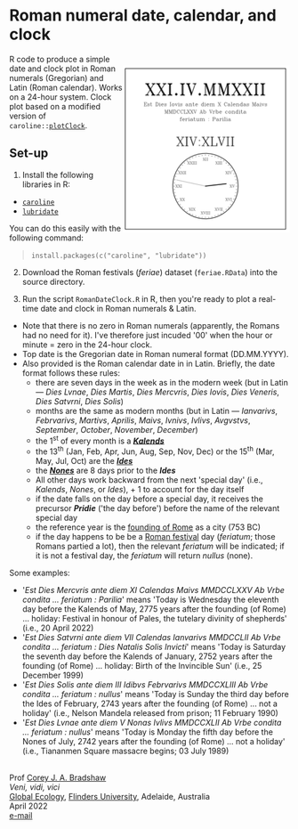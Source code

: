 # Roman numeral date, calendar, and clock

<img align="right" src="www/RomanClockEx.png" alt="Roman Calendar/Clock" width="300" style="margin-top: 20px">

R code to produce a simple date and clock plot in Roman numerals (Gregorian) and Latin (Roman calendar). Works on a 24-hour system. Clock plot based on a modified version of <code>caroline::<a href="https://search.r-project.org/CRAN/refmans/caroline/html/plotClock.html">plotClock</a></code>.

## Set-up
1. Install the following libraries in R:
- <code><a href="https://cran.r-project.org/web/packages/caroline/index.html">caroline</a></code>
- <code><a href="https://lubridate.tidyverse.org/">lubridate</a></code>

You can do this easily with the following command:
> <code>install.packages(c("caroline", "lubridate"))</code>

2. Download the Roman festivals (<em>feriae</em>) dataset (<code>feriae.RData</code>) into the source directory.

3. Run the script <code>RomanDateClock.R</code> in R, then you're ready to plot a real-time date and clock in Roman numerals & Latin. 

- Note that there is no zero in Roman numerals (apparently, the Romans had no need for it). I've therefore just incuded '00' when the hour or minute = zero in the 24-hour clock.
- Top date is the Gregorian date in Roman numeral format (DD.MM.YYYY).
- Also provided is the Roman calendar date in in Latin. Briefly, the date format follows these rules:
    - there are seven days in the week as in the modern week (but in Latin — <em>Dies Lvnae</em>, <em>Dies Martis</em>, <em>Dies Mercvris</em>, <em>Dies Iovis</em>, <em>Dies Veneris</em>, <em>Dies Satvrni</em>, <em>Dies Solis</em>)
    - months are the same as modern months (but in Latin — <em>Ianvarivs</em>, <em>Febrvarivs</em>, <em>Martivs</em>, <em>Aprilis</em>, <em>Maivs</em>, <em>Ivnivs</em>, <em>Ivlivs</em>, <em>Avgvstvs</em>, <em>September</em>, <em>October</em>, <em>November</em>, <em>December</em>)
    - the 1<sup>st</sup> of every month is a <a href="https://www.wordsense.eu/calends/"><strong><em>Kalends</em></strong></a>
    - the 13<sup>th</sup> (Jan, Feb, Apr, Jun, Aug, Sep, Nov, Dec) or the 15<sup>th</sup> (Mar, May, Jul, Oct) are the <a href="https://www.wordsense.eu/ides/"><strong><em>Ides</em></strong></a>
    - the <a href="https://www.wordsense.eu/nones/"><strong><em>Nones</em></strong></a> are 8 days prior to the <strong><em>Ides</em></strong>
    - All other days work backward from the next 'special day' (i.e., <em>Kalends</em>, <em>Nones</em>, or <em>Ides</em>), + 1 to account for the day itself
    - if the date falls on the day before a special day, it receives the precursor <strong><em>Pridie</em></strong> ('the day before') before the name of the relevant special day
    - the reference year is the <a href="https://historycooperative.org/the-founding-of-rome-birth-of-an-empire/">founding of Rome</a> as a city (753 BC)
    - if the day happens to be be a <a href="https://en.wikipedia.org/wiki/Roman_festivals">Roman festival</a> day (<em>feriatum</em>; those Romans partied a lot), then the relevant <em>feriatum</em> will be indicated; if it is not a festival day, the <em>feriatum</em> will return <em>nullus</em> (none).

Some examples:
- '<em>Est Dies Mercvris ante diem XI Calendas Maivs MMDCCLXXV Ab Vrbe condita ... feriatum : Parilia</em>' means 'Today is Wednesday the eleventh day before the Kalends of May, 2775 years after the founding (of Rome) ... holiday: Festival in honour of Pales, the tutelary divinity of shepherds' (i.e., 20 April 2022)
- '<em>Est Dies Satvrni ante diem VII Calendas Ianvarivs MMDCCLII Ab Vrbe condita ... feriatum : Dies Natalis Solis Invicti</em>' means 'Today is Saturday the seventh day before the Kalends of January, 2752 years after the founding (of Rome) ... holiday: Birth of the Invincible Sun' (i.e., 25 December 1999)
- '<em>Est Dies Solis ante diem III Idibvs Febrvarivs MMDCCXLIII Ab Vrbe condita ... feriatum : nullus</em>' means 'Today is Sunday the third day before the Ides of February, 2743 years after the founding (of Rome) ... not a holiday' (i.e., Nelson Mandela released from prison; 11 February 1990)
- '<em>Est Dies Lvnae ante diem V Nonas Ivlivs MMDCCXLII Ab Vrbe condita ... feriatum : nullus</em>' means 'Today is Monday the fifth day before the Nones of July, 2742 years after the founding (of Rome) ... not a holiday' (i.e., Tiananmen Square massacre begins; 03 July 1989)
  
<br>
Prof <a href="http://scholar.google.com.au/citations?sortby=pubdate&hl=en&user=1sO0O3wAAAAJ&view_op=list_works">Corey J. A. Bradshaw</a> <br>
<em>Veni, vidi, vici</em> <br>
<a href="http://globalecologyflinders.com" target="_blank">Global Ecology</a>, <a href="http://flinders.edu.au" target="_blank">Flinders University</a>, Adelaide, Australia <br>
April 2022 <br>
<a href=mailto:corey.bradshaw@flinders.edu.au>e-mail</a> <br>
